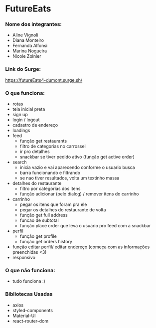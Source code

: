 # FutureEats


### Nome dos integrantes: 
- Aline Vignoli
- Diana Monteiro
- Fernanda Alfonsi
- Marina Nogueira
- Nicole Zolnier

### Link do Surge:
https://futureEats4-dumont.surge.sh/

### O que funciona:
- rotas
- tela inicial preta
- sign up
- login / logout
- cadastro de endereço
- loadings
- feed
    - função get restaurants
    - filtro de categorias no carrossel
    - ir pro detalhes
    - snackbar se tiver pedido ativo (função get active order)
- search
    - inicia vazio e vai aparecendo conforme o usuario busca
    - barra funcionando e filtrando
    - se nao tiver resultados, volta um textinho massa
- detalhes do restaurante
    - filtro por categorias dos itens
    - função adicionar (pelo dialog) / remover itens do carrinho
- carrinho
    - pegar os itens que foram pra ele
    - pegar os detalhes do restaurante de volta
    - função get full address
    - funcao de subtotal
    - função place order que leva o usuario pro feed com a snackbar
- perfil 
    - função get profile
    - função get orders history
- função editar perfil/ editar endereço (começa com as informações preenchidas <3)
- responsivo


### O que não funciona:
- tudo funciona :)

### Bibliotecas Usadas
- axios
- styled-components
- Material-UI
- react-router-dom

